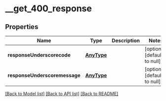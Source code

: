 # __get_400_response

## Properties
Name | Type | Description | Notes
------------ | ------------- | ------------- | -------------
**responseUnderscorecode** | [**AnyType**](.md) |  | [optional] [default to null]
**responseUnderscoremessage** | [**AnyType**](.md) |  | [optional] [default to null]

[[Back to Model list]](../README.md#documentation-for-models) [[Back to API list]](../README.md#documentation-for-api-endpoints) [[Back to README]](../README.md)


